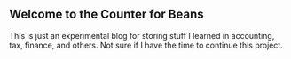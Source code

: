 ## Welcome to the Counter for Beans

This is just an experimental blog for storing stuff I learned in accounting, tax, finance, and others. Not sure if I have the time to continue this project.
